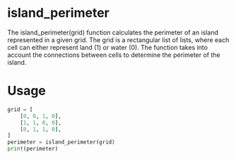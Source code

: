 # island_perimeter

The island_perimeter(grid) function calculates the perimeter of an island represented in a given grid. The grid is a rectangular list of lists, where each cell can either represent land (1) or water (0). The function takes into account the connections between cells to determine the perimeter of the island.

# Usage

```python
grid = [
    [0, 0, 1, 0],
    [1, 1, 0, 0],
    [0, 1, 1, 0],
]
perimeter = island_perimeter(grid)
print(perimeter)
```
